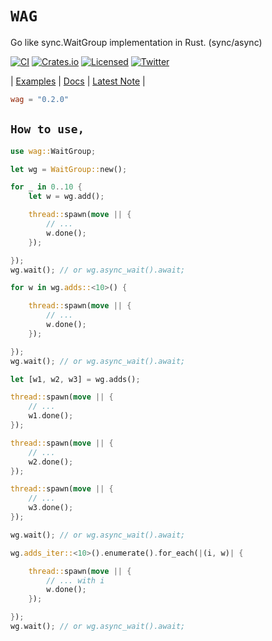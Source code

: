 # **`WAG`**

Go like sync.WaitGroup implementation in Rust. (sync/async)

[![CI][ci-badge]][ci-url]
[![Crates.io][crates-badge]][crates-url]
[![Licensed][license-badge]][license-url]
[![Twitter][twitter-badge]][twitter-url]

[ci-badge]: https://github.com/just-do-halee/wag/actions/workflows/ci.yml/badge.svg
[crates-badge]: https://img.shields.io/crates/v/wag.svg?labelColor=383636
[license-badge]: https://img.shields.io/crates/l/wag?labelColor=383636
[twitter-badge]: https://img.shields.io/twitter/follow/do_halee?style=flat&logo=twitter&color=4a4646&labelColor=333131&label=just-do-halee
[ci-url]: https://github.com/just-do-halee/wag/actions
[twitter-url]: https://twitter.com/do_halee
[crates-url]: https://crates.io/crates/wag
[license-url]: https://github.com/just-do-halee/wag

| [Examples](./tests/) | [Docs](https://docs.rs/wag) | [Latest Note](./CHANGELOG.md) |

```toml
wag = "0.2.0"
```

## **`How to use,`**

```rust
use wag::WaitGroup;

let wg = WaitGroup::new();
```

```rust
for _ in 0..10 {
    let w = wg.add();

    thread::spawn(move || {
        // ...
        w.done();
    });

});
wg.wait(); // or wg.async_wait().await;
```

```rust
for w in wg.adds::<10>() {

    thread::spawn(move || {
        // ...
        w.done();
    });

});
wg.wait(); // or wg.async_wait().await;
```

```rust
let [w1, w2, w3] = wg.adds();

thread::spawn(move || {
    // ...
    w1.done();
});

thread::spawn(move || {
    // ...
    w2.done();
});

thread::spawn(move || {
    // ...
    w3.done();
});

wg.wait(); // or wg.async_wait().await;
```

```rust
wg.adds_iter::<10>().enumerate().for_each(|(i, w)| {

    thread::spawn(move || {
        // ... with i
        w.done();
    });

});
wg.wait(); // or wg.async_wait().await;
```

